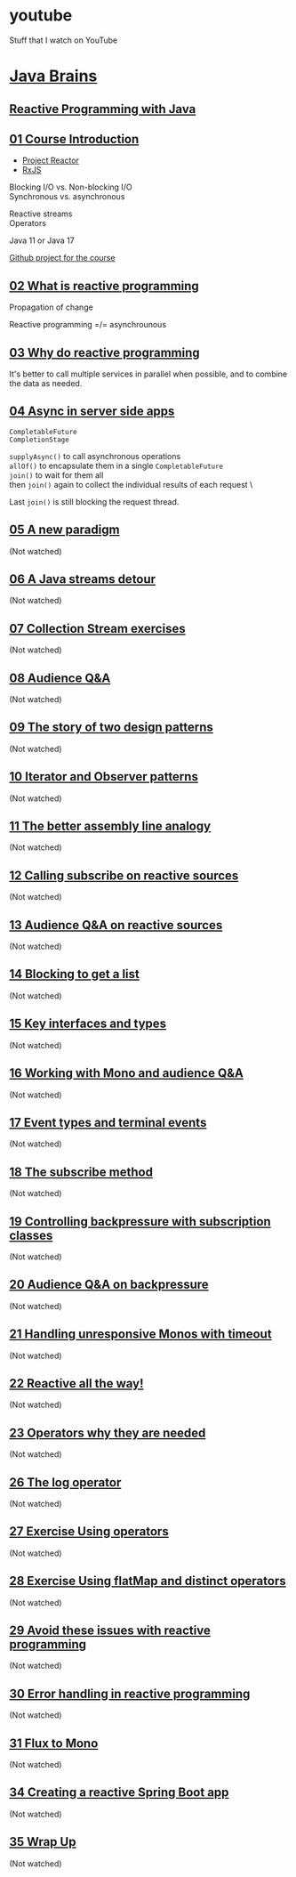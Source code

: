 # youtube

Stuff that I watch on YouTube

# [Java Brains](https://www.youtube.com/@Java.Brains)

## [Reactive Programming with Java](https://www.youtube.com/playlist?list=PLqq-6Pq4lTTYPR2oH7kgElMYZhJd4vOGI)

## [01 Course Introduction](https://www.youtube.com/watch?v=EExlnnq5Grs)

- [Project Reactor](https://projectreactor.io/)
- [RxJS](https://rxjs.dev/)

Blocking I/O vs. Non-blocking I/O \
Synchronous vs. asynchronous

Reactive streams\
Operators

Java 11 or Java 17

[Github project for the course](https://github.com/koushikkothagal/reactive-java-workshop)

## [02 What is reactive programming](https://www.youtube.com/watch?v=eHmM0EOmAS8)

Propagation of change

Reactive programming =/= asynchrounous

## [03 Why do reactive programming](https://www.youtube.com/watch?v=Se3KMW_VdcU)

It's better to call multiple services in parallel when possible, and to combine the data as needed.

## [04 Async in server side apps](https://www.youtube.com/watch?v=Ccf7QlFwzcA)

`CompletableFuture` \
`CompletionStage`

`supplyAsync()` to call asynchronous operations \
`allOf()` to encapsulate them in a single `CompletableFuture` \
`join()` to wait for them all \
then `join()` again to collect the individual results of each request \

Last `join()` is still blocking the request thread.

## [05 A new paradigm](https://www.youtube.com/watch?v=OiRx2pZskR0)

(Not watched)

## [06 A Java streams detour](https://www.youtube.com/watch?v=3mTwLtmtlqg)

(Not watched)

## [07 Collection Stream exercises](https://www.youtube.com/watch?v=cSJK67USyXA)

(Not watched)

## [08 Audience Q&A](https://www.youtube.com/watch?v=-uQcnnY1ofY)

(Not watched)

## [09 The story of two design patterns](https://www.youtube.com/watch?v=1nCDYXDgMqI)

(Not watched)

## [10 Iterator and Observer patterns](https://www.youtube.com/watch?v=uUUk8UNBTTU)

(Not watched)

## [11 The better assembly line analogy](https://www.youtube.com/watch?v=pDUOvIDOqSY)

(Not watched)

## [12 Calling subscribe on reactive sources](https://www.youtube.com/watch?v=6jjx6OFObBU)

(Not watched)

## [13 Audience Q&A on reactive sources](https://www.youtube.com/watch?v=lsM4ogmEq-k)

(Not watched)

## [14 Blocking to get a list](https://www.youtube.com/watch?v=QIqE3Nzfkfc)

(Not watched)

## [15 Key interfaces and types](https://www.youtube.com/watch?v=WbxFxEO1fos)

(Not watched)

## [16 Working with Mono and audience Q&A](https://www.youtube.com/watch?v=2C39c4iy0wI)

(Not watched)

## [17 Event types and terminal events](https://www.youtube.com/watch?v=6sILxDHRV1Q)

(Not watched)

## [18 The subscribe method](https://www.youtube.com/watch?v=Ih5bqUU_QDg)

(Not watched)

## [19 Controlling backpressure with subscription classes](https://www.youtube.com/watch?v=w3NT4ltKT1s)

(Not watched)

## [20 Audience Q&A on backpressure](https://www.youtube.com/watch?v=9SENPYmtJks)

(Not watched)

## [21 Handling unresponsive Monos with timeout](https://www.youtube.com/watch?v=uOfTSkDy-mk)

(Not watched)

## [22 Reactive all the way!](https://www.youtube.com/watch?v=EX7XmpowY5I)

(Not watched)

## [23 Operators why they are needed](https://www.youtube.com/watch?v=z2hjHfiyE9A)

(Not watched)

## [26 The log operator](https://www.youtube.com/watch?v=a64YcYhSxZs)

(Not watched)

## [27 Exercise Using operators](https://www.youtube.com/watch?v=S1-_NdvlAyc)

(Not watched)

## [28 Exercise Using flatMap and distinct operators](https://www.youtube.com/watch?v=mFNx7NqPQnA)

(Not watched)

## [29 Avoid these issues with reactive programming](https://www.youtube.com/watch?v=O0Qk2A5Ibt4)

(Not watched)

## [30 Error handling in reactive programming](https://www.youtube.com/watch?v=xzn2KbmkcPE)

(Not watched)

## [31 Flux to Mono](https://www.youtube.com/watch?v=xrpqIYC-asc)

(Not watched)

## [34 Creating a reactive Spring Boot app](https://www.youtube.com/watch?v=II52GMXir4E)

(Not watched)

## [35 Wrap Up](https://www.youtube.com/watch?v=v0j-OFlYpDs)

(Not watched)
